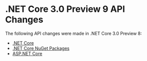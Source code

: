 # .NET Core 3.0 Preview 9 API Changes

The following API changes were made in .NET Core 3.0 Preview 8:

- [.NET Core](./.Net/3.0-preview9.md)
- [.NET Core NuGet Packages](./.Net/standalone-packages/3.0-preview9-standalone-packages.md)
- [ASP.NET Core](./Asp.Net/3.0-preview9.md)
